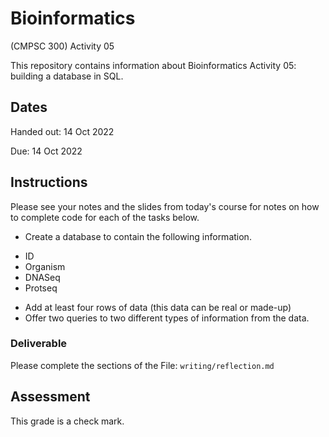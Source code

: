 # Bioinformatics

(CMPSC 300) Activity 05

This repository contains information about Bioinformatics Activity 05: building a database in SQL.

## Dates

Handed out: 14 Oct 2022

Due: 14 Oct 2022

## Instructions

Please see your notes and the slides from today's course for notes on how to complete code for each of the tasks below.

+ Create a database to contain the following information.
 - ID
 - Organism
 - DNASeq
 - Protseq
+ Add at least four rows of data (this data can be real or made-up)
+ Offer two queries to two different types of information from the data.

### Deliverable

Please complete the sections of the File: `writing/reflection.md`

## Assessment

This grade is a check mark.

